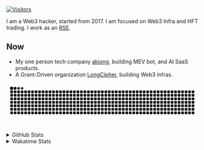 <!-- markdownlint-disable MD041 MD010 MD033 -->
[![Visitors](https://api.visitorbadge.io/api/daily?path=Akagi201%2FAkagi201&label=Visitors%20Today&countColor=%2337d67a)](https://visitorbadge.io/status?path=Akagi201%2FAkagi201)

I am a Web3 hacker, started from 2017. I am focused on Web3 Infra and HFT trading.
I work as an [RSE](https://us-rse.org/about/what-is-an-rse/).

## Now

* My one person tech company [akjong](https://github.com/akjong), building MEV bot, and AI SaaS products.
* A Grant-Driven organization [LongCipher](https://github.com/longcipher), building Web3 infras.

[![github contribution grid snake animation](https://raw.githubusercontent.com/Akagi201/Akagi201/output/github-contribution-grid-snake.svg#gh-light-mode-only)](https://github.com/Akagi201)

<details>
<summary>GitHub Stats</summary>
  <a href="https://github.com/Akagi201"><img alt="Profile Detail" src="https://raw.githubusercontent.com/Akagi201/Akagi201/master/profile-summary-card-output/dracula/0-profile-details.svg" /></a>
  <a href="https://github.com/Akagi201"><img alt="Github Stats" src="https://raw.githubusercontent.com/Akagi201/Akagi201/master/profile-summary-card-output/dracula/3-stats.svg" /></a>
  <a href="https://github.com/Akagi201"><img alt="Lang By Commits" src="https://raw.githubusercontent.com/Akagi201/Akagi201/master/profile-summary-card-output/dracula/2-most-commit-language.svg" /></a>
</details>

<details>
<summary>Wakatime Stats</summary>
<br>

<!--START_SECTION:waka-->

```txt
From: 19 July 2025 - To: 26 July 2025

Total Time: 50 hrs 35 mins

Other              17 hrs 45 mins  ████████▓░░░░░░░░░░░░░░░░   35.09 %
sh                 12 hrs 52 mins  ██████▒░░░░░░░░░░░░░░░░░░   25.46 %
Rust               8 hrs 9 mins    ████░░░░░░░░░░░░░░░░░░░░░   16.11 %
TOML               4 hrs 17 mins   ██░░░░░░░░░░░░░░░░░░░░░░░   08.48 %
Markdown           2 hrs 27 mins   █▒░░░░░░░░░░░░░░░░░░░░░░░   04.85 %
SQL                1 hr 44 mins    █░░░░░░░░░░░░░░░░░░░░░░░░   03.44 %
HTML               1 hr 8 mins     ▓░░░░░░░░░░░░░░░░░░░░░░░░   02.26 %
TypeScript         35 mins         ▒░░░░░░░░░░░░░░░░░░░░░░░░   01.17 %
SCSS               27 mins         ▒░░░░░░░░░░░░░░░░░░░░░░░░   00.90 %
Solidity           17 mins         ░░░░░░░░░░░░░░░░░░░░░░░░░   00.56 %
```

<!--END_SECTION:waka-->

</details>
